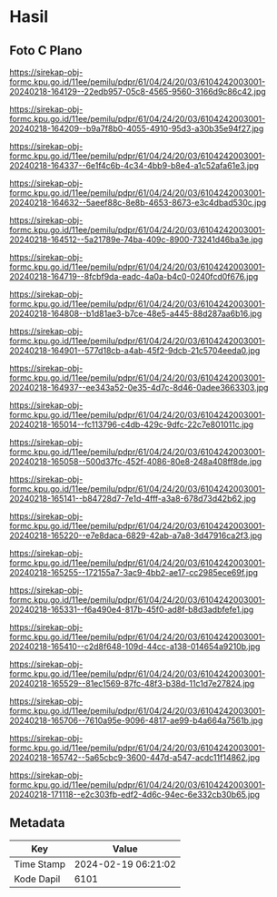 # Hasil

## Foto C Plano

https://sirekap-obj-formc.kpu.go.id/11ee/pemilu/pdpr/61/04/24/20/03/6104242003001-20240218-164129--22edb957-05c8-4565-9560-3166d9c86c42.jpg

https://sirekap-obj-formc.kpu.go.id/11ee/pemilu/pdpr/61/04/24/20/03/6104242003001-20240218-164209--b9a7f8b0-4055-4910-95d3-a30b35e94f27.jpg

https://sirekap-obj-formc.kpu.go.id/11ee/pemilu/pdpr/61/04/24/20/03/6104242003001-20240218-164337--6e1f4c6b-4c34-4bb9-b8e4-a1c52afa61e3.jpg

https://sirekap-obj-formc.kpu.go.id/11ee/pemilu/pdpr/61/04/24/20/03/6104242003001-20240218-164632--5aeef88c-8e8b-4653-8673-e3c4dbad530c.jpg

https://sirekap-obj-formc.kpu.go.id/11ee/pemilu/pdpr/61/04/24/20/03/6104242003001-20240218-164512--5a21789e-74ba-409c-8900-73241d46ba3e.jpg

https://sirekap-obj-formc.kpu.go.id/11ee/pemilu/pdpr/61/04/24/20/03/6104242003001-20240218-164719--8fcbf9da-eadc-4a0a-b4c0-0240fcd0f676.jpg

https://sirekap-obj-formc.kpu.go.id/11ee/pemilu/pdpr/61/04/24/20/03/6104242003001-20240218-164808--b1d81ae3-b7ce-48e5-a445-88d287aa6b16.jpg

https://sirekap-obj-formc.kpu.go.id/11ee/pemilu/pdpr/61/04/24/20/03/6104242003001-20240218-164901--577d18cb-a4ab-45f2-9dcb-21c5704eeda0.jpg

https://sirekap-obj-formc.kpu.go.id/11ee/pemilu/pdpr/61/04/24/20/03/6104242003001-20240218-164937--ee343a52-0e35-4d7c-8d46-0adee3663303.jpg

https://sirekap-obj-formc.kpu.go.id/11ee/pemilu/pdpr/61/04/24/20/03/6104242003001-20240218-165014--fc113796-c4db-429c-9dfc-22c7e801011c.jpg

https://sirekap-obj-formc.kpu.go.id/11ee/pemilu/pdpr/61/04/24/20/03/6104242003001-20240218-165058--500d37fc-452f-4086-80e8-248a408ff8de.jpg

https://sirekap-obj-formc.kpu.go.id/11ee/pemilu/pdpr/61/04/24/20/03/6104242003001-20240218-165141--b84728d7-7e1d-4fff-a3a8-678d73d42b62.jpg

https://sirekap-obj-formc.kpu.go.id/11ee/pemilu/pdpr/61/04/24/20/03/6104242003001-20240218-165220--e7e8daca-6829-42ab-a7a8-3d47916ca2f3.jpg

https://sirekap-obj-formc.kpu.go.id/11ee/pemilu/pdpr/61/04/24/20/03/6104242003001-20240218-165255--172155a7-3ac9-4bb2-ae17-cc2985ece69f.jpg

https://sirekap-obj-formc.kpu.go.id/11ee/pemilu/pdpr/61/04/24/20/03/6104242003001-20240218-165331--f6a490e4-817b-45f0-ad8f-b8d3adbfefe1.jpg

https://sirekap-obj-formc.kpu.go.id/11ee/pemilu/pdpr/61/04/24/20/03/6104242003001-20240218-165410--c2d8f648-109d-44cc-a138-014654a9210b.jpg

https://sirekap-obj-formc.kpu.go.id/11ee/pemilu/pdpr/61/04/24/20/03/6104242003001-20240218-165529--81ec1569-87fc-48f3-b38d-11c1d7e27824.jpg

https://sirekap-obj-formc.kpu.go.id/11ee/pemilu/pdpr/61/04/24/20/03/6104242003001-20240218-165706--7610a95e-9096-4817-ae99-b4a664a7561b.jpg

https://sirekap-obj-formc.kpu.go.id/11ee/pemilu/pdpr/61/04/24/20/03/6104242003001-20240218-165742--5a65cbc9-3600-447d-a547-acdc11f14862.jpg

https://sirekap-obj-formc.kpu.go.id/11ee/pemilu/pdpr/61/04/24/20/03/6104242003001-20240218-171118--e2c303fb-edf2-4d6c-94ec-6e332cb30b65.jpg


## Metadata

| Key        | Value               |
| ---------- | ------------------- |
| Time Stamp | 2024-02-19 06:21:02 |
| Kode Dapil | 6101                |



